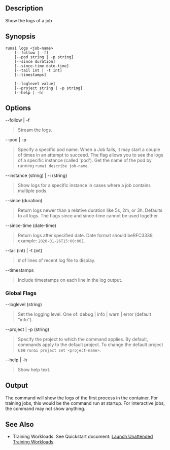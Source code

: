 ## Description

Show the logs of a job

## Synopsis

``` shell
runai logs <job-name> 
    [--follow | -f] 
    [--pod string | -p string] 
    [--since duration] 
    [--since-time date-time] 
    [--tail int | -t int] 
    [--timestamps]  
    
    [--loglevel value] 
    [--project string | -p string] 
    [--help | -h]
```

## Options

--follow | -f
>  Stream the logs.

--pod | -p
>  Specify a specific pod name. When a Job fails, it may start a couple of times in an attempt to succeed. The flag allows you to see the logs of a specific instance (called 'pod'). Get the name of the pod by running ``runai describe job-name``.

--instance (string) | -i (string)
>  Show logs for a specific instance in cases where a job contains multiple pods.

--since (duration)
>  Return logs newer than a relative duration like 5s, 2m, or 3h. Defaults to all logs. The flags since and since-time cannot be used together.

--since-time (date-time)
>  Return logs after specified date. Date format should beRFC3339, example: ``2020-01-26T15:00:00Z``.

--tail (int) | -t (int)
>  \# of lines of recent log file to display.

--timestamps
>  Include timestamps on each line in the log output.

### Global Flags

--loglevel (string)
>  Set the logging level. One of: debug | info | warn | error (default "info").

--project | -p (string)
>  Specify the project to which the command applies. By default, commands apply to the default project. To change the default project use ``runai project set <project-name>``.

--help | -h
>  Show help text.

## Output

The command will show the logs of the first process in the container. For training jobs, this would be the command run at startup. For interactive jobs, the command may not show anything.

## See Also

*   Training Workloads. See Quickstart document:  [Launch Unattended Training Workloads](../Walkthroughs/walkthrough-train.md).

